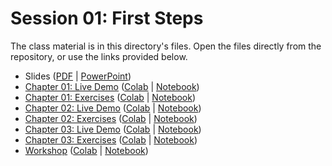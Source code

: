 # Session 01: First Steps

The class material is in this directory's files. Open the files directly from the repository, or use the links provided below.

- Slides ([PDF][slides-pdf] | [PowerPoint][slides-pptx])
- [Chapter 01: Live Demo][chap-01-demo] ([Colab][chap-01-demo-colab] | [Notebook][chap-01-demo-notebook])
- [Chapter 01: Exercises][chap-01-exercises] ([Colab][chap-01-exercises-colab] | [Notebook][chap-01-exercises-notebook])
- [Chapter 02: Live Demo][chap-02-demo] ([Colab][chap-02-demo-colab] | [Notebook][chap-02-demo-notebook])
- [Chapter 02: Exercises][chap-02-exercises] ([Colab][chap-02-exercises-colab] | [Notebook][chap-02-exercises-notebook])
- [Chapter 03: Live Demo][chap-03-demo] ([Colab][chap-03-demo-colab] | [Notebook][chap-03-demo-notebook])
- [Chapter 03: Exercises][chap-03-exercises] ([Colab][chap-03-exercises-colab] | [Notebook][chap-03-exercises-notebook])
- [Workshop][workshop] ([Colab][workshop-colab] | [Notebook][workshop-notebook])

[slides-pdf]: First%20Steps%20-%20Slides.pdf
[slides-pptx]: First%20Steps%20-%20Slides.pptx
[chap-01-demo]: First%20Steps%20-%20Chap%2001%20-%20Demo.ipynb
[chap-01-demo-colab]: https://colab.research.google.com/github/cstar-industries/python-3-beginner/blob/master/001-First-Steps/First%20Steps%20-%20Chap%2001%20-%20Demo.ipynb
[chap-01-demo-notebook]: https://github.com/cstar-industries/python-3-beginner/raw/master/001-First-Steps/First%20Steps%20-%20Chap%2001%20-%20Demo.ipynb
[chap-01-exercises]: First%20Steps%20-%20Chap%2001%20-%20Exercises.ipynb
[chap-01-exercises-colab]: https://colab.research.google.com/github/cstar-industries/python-3-beginner/blob/master/001-First-Steps/First%20Steps%20-%20Chap%2001%20-%20Exercises.ipynb
[chap-01-exercises-notebook]: https://github.com/cstar-industries/python-3-beginner/raw/master/001-First-Steps/First%20Steps%20-%20Chap%2001%20-%20Exercises.ipynb
[chap-02-demo]: First%20Steps%20-%20Chap%2002%20-%20Demo.ipynb
[chap-02-demo-colab]: https://colab.research.google.com/github/cstar-industries/python-3-beginner/blob/master/001-First-Steps/First%20Steps%20-%20Chap%2002%20-%20Demo.ipynb
[chap-02-demo-notebook]: https://github.com/cstar-industries/python-3-beginner/raw/master/001-First-Steps/First%20Steps%20-%20Chap%2002%20-%20Demo.ipynb
[chap-02-exercises]: First%20Steps%20-%20Chap%2002%20-%20Exercises.ipynb
[chap-02-exercises-colab]: https://colab.research.google.com/github/cstar-industries/python-3-beginner/blob/master/001-First-Steps/First%20Steps%20-%20Chap%2002%20-%20Exercises.ipynb
[chap-02-exercises-notebook]: https://github.com/cstar-industries/python-3-beginner/raw/master/001-First-Steps/First%20Steps%20-%20Chap%2002%20-%20Exercises.ipynb
[chap-03-demo]: First%20Steps%20-%20Chap%2003%20-%20Demo.ipynb
[chap-03-demo-colab]: https://colab.research.google.com/github/cstar-industries/python-3-beginner/blob/master/001-First-Steps/First%20Steps%20-%20Chap%2003%20-%20Demo.ipynb
[chap-03-demo-notebook]: https://github.com/cstar-industries/python-3-beginner/raw/master/001-First-Steps/First%20Steps%20-%20Chap%2003%20-%20Demo.ipynb
[chap-03-exercises]: First%20Steps%20-%20Chap%2003%20-%20Exercises.ipynb
[chap-03-exercises-colab]: https://colab.research.google.com/github/cstar-industries/python-3-beginner/blob/master/001-First-Steps/First%20Steps%20-%20Chap%2003%20-%20Exercises.ipynb
[chap-03-exercises-notebook]: https://github.com/cstar-industries/python-3-beginner/raw/master/001-First-Steps/First%20Steps%20-%20Chap%2003%20-%20Exercises.ipynb
[workshop]: First%20Steps%20-%20Workshop.ipynb
[workshop-colab]: https://colab.research.google.com/github/cstar-industries/python-3-beginner/blob/master/001-First-Steps/First%20Steps%20-%20Workshop.ipynb
[workshop-notebook]: https://github.com/cstar-industries/python-3-beginner/raw/master/001-First-Steps/First%20Steps%20-%20Workshop.ipynb
